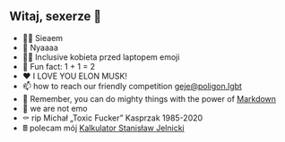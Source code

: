 ## Witaj, sexerze 👋
* 🙋‍♀️ Sieaem
* 🌈 Nyaaaa
* 👩‍💻 Inclusive kobieta przed laptopem emoji
* 🍿 Fun fact: 1 + 1 = 2
* ❤️ I LOVE YOU ELON MUSK!
* 📫 how to reach our friendly competition [geje@poligon.lgbt](mailto:geje@poligon.lgbt)
* 🧙 Remember, you can do mighty things with the power of [Markdown](https://docs.github.com/github/writing-on-github/getting-started-with-writing-and-formatting-on-github/basic-writing-and-formatting-syntax)
* 🖤 we are not emo
* ⚰️ rip Michał „Toxic Fucker” Kasprzak 1985-2020
* 🖩 polecam mój [Kalkulator Stanisław Jelnicki](https://jelnislaw.web.app/calculator)
